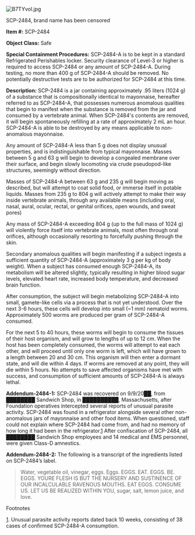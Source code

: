 ![B7TYvol.jpg](http://scp-wiki.wdfiles.com/local--files/scp-2484/B7TYvol.jpg)

SCP-2484, brand name has been censored

**Item #:** SCP-2484

**Object Class:** Safe

**Special Containment Procedures:** SCP-2484-A is to be kept in a standard Refrigerated Perishables locker. Security clearance of Level-3 or higher is required to access SCP-2484 or any amount of SCP-2484-A. During testing, no more than 400 g of SCP-2484-A should be removed. No potentially destructive tests are to be authorized for SCP-2484 at this time.

**Description:** SCP-2484 is a jar containing approximately .95 liters (1024 g) of a substance that is compositionally identical to mayonnaise, hereafter referred to as SCP-2484-A, that possesses numerous anomalous qualities that begin to manifest when the substance is removed from the jar and consumed by a vertebrate animal. When SCP-2484's contents are removed, it will begin spontaneously refilling at a rate of approximately 2 mL an hour. SCP-2484-A is able to be destroyed by any means applicable to non-anomalous mayonnaise.

Any amount of SCP-2484-A less than 5 g does not display unusual properties, and is indistinguishable from typical mayonnaise. Masses between 5 g and 63 g will begin to develop a congealed membrane over their surface, and begin slowly locomoting via crude pseudopod-like structures, seemingly without direction.

Masses of SCP-2484-A between 63 g and 235 g will begin moving as described, but will attempt to coat solid food, or immerse itself in potable liquids. Masses from 235 g to 804 g will actively attempt to make their way inside vertebrate animals, through any available means (including oral, nasal, aural, ocular, rectal, or genital orifices, open wounds, and sweat pores)

Any mass of SCP-2484-A exceeding 804 g (up to the full mass of 1024 g) will violently force itself into vertebrate animals, most often through oral orifices, although occasionally resorting to forcefully pushing through the skin.

Secondary anomalous qualities will begin manifesting if a subject ingests a sufficient quantity of SCP-2484-A (approximately 3 g per kg of body weight). When a subject has consumed enough SCP-2484-A, its metabolism will be altered slightly, typically resulting in higher blood sugar levels, elevated heart rate, increased body temperature, and decreased brain function.

After consumption, the subject will begin metabolizing SCP-2484-A into small, gamete-like cells via a process that is not yet understood. Over the next 3-6 hours, these cells will develop into small (~1 mm) nematoid worms. Approximately 500 worms are produced per gram of SCP-2484-A consumed.

For the next 5 to 40 hours, these worms will begin to consume the tissues of their host organism, and will grow to lengths of up to 12 cm. When the host has been completely consumed, the worms will attempt to eat each other, and will proceed until only one worm is left, which will have grown to a length between 20 and 30 cm. This organism will then enter a dormant state, and will die within 4 days. If worms are removed at any point, they will die within 5 hours. No attempts to save affected organisms have met with success, and consumption of sufficient amounts of SCP-2484-A is always lethal.

**Addendum-2484-1:** SCP-2484 was recovered on 9/9/20██, from ████████ Sandwich Shop, in ██████████, Massachusetts, after Foundation operatives intercepted several reports of unusual parasite activity. SCP-2484 was found in a refrigerator alongside several other non-anomalous jars of mayonnaise and other food items. When questioned, staff could not explain where SCP-2484 had come from, and had no memory of how long it had been in the refrigerator.[1](javascript:;) After confiscation of SCP-2484, all ████████ Sandwich Shop employees and 14 medical and EMS personnel, were given Class-D amnestics.

**Addendum-2484-2:** The following is a transcript of the ingredients listed on SCP-2484’s label.

> Water, vegetable oil, vinegar, eggs. Eggs. EGGS. EAT. EGGS. BE. EGGS. YOURE FLESH IS BUT THE NURSERY AND SUSTINENCE OF OUR INCALCULABLE RAVENOUS MOUTHS. EAT EGGS. CONSUME US. LET US BE REALIZED WITHIN YOU, sugar, salt, lemon juice, and love.

Footnotes

[1](javascript:;). Unusual parasite activity reports dated back 10 weeks, consisting of 38 cases of confirmed SCP-2484-A consumption.